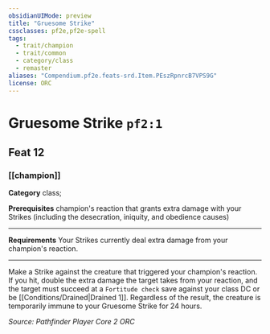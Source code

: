 ```yaml
---
obsidianUIMode: preview
title: "Gruesome Strike"
cssclasses: pf2e,pf2e-spell
tags:
  - trait/champion
  - trait/common
  - category/class
  - remaster
aliases: "Compendium.pf2e.feats-srd.Item.PEszRpnrcB7VPS9G"
license: ORC
---
```

# Gruesome Strike `pf2:1`
## Feat 12
### [[champion]]

**Category** class; 



**Prerequisites** champion's reaction that grants extra damage with your Strikes (including the desecration, iniquity, and obedience causes)
* * *
**Requirements** Your Strikes currently deal extra damage from your champion's reaction.

* * *

Make a Strike against the creature that triggered your champion's reaction. If you hit, double the extra damage the target takes from your reaction, and the target must succeed at a `Fortitude check` save against your class DC or be [[Conditions/Drained|Drained 1]]. Regardless of the result, the creature is temporarily immune to your Gruesome Strike for 24 hours.

*Source: Pathfinder Player Core 2*
*ORC*